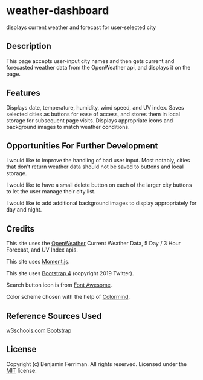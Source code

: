 # weather-dashboard
displays current weather and forecast for user-selected city

## Description

This page accepts user-input city names and then gets current and forecasted weather data from the OpenWeather api, and displays it on the page.

## Features

Displays date, temperature, humidity, wind speed, and UV index.
Saves selected cities as buttons for ease of access, and stores them in local storage for subsequent page visits.
Displays appropriate icons and background images to match weather conditions.

## Opportunities For Further Development

I would like to improve the handling of bad user input. Most notably, cities that don't return weather data should not be saved to buttons and local storage.

I would like to have a small delete button on each of the larger city buttons to let the user manage their city list.

I would like to add additional background images to display appropriately for day and night.


## Credits

This site uses the [OpenWeather](https://openweathermap.org/) Current Weather Data, 5 Day / 3 Hour Forecast, and UV Index apis.

This site uses [Moment.js](https://momentjs.com/).

This site uses [Bootstrap 4](https://getbootstrap.com/) (copyright 2019 Twitter).

Search button icon is from [Font Awesome](https://fontawesome.com/).

Color scheme chosen with the help of [Colormind](http://colormind.io/).

## Reference Sources Used

[w3schools.com](https://www.w3schools.com/)
[Bootstrap](https://getbootstrap.com/)

## License

Copyright (c) Benjamin Ferriman. All rights reserved.
Licensed under the [MIT](https://github.com/bferriman/portfolio/blob/master/LICENSE.txt) license.